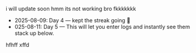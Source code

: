 i will update soon
hmm
its not working bro fkkkkkkk
- 2025-08-09: Day 4 — kept the streak going 🚀
- 025-08-11: Day 5 — This will let you enter logs and instantly see them stack up below.

hfhff
xffd
